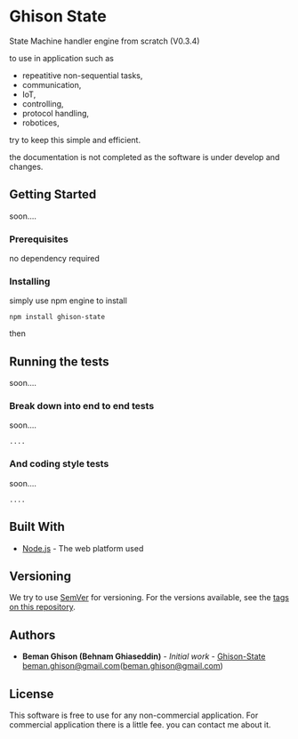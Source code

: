 # Ghison State

State Machine handler engine from scratch (V0.3.4)

to use in application such as 
* repeatitive non-sequential tasks,
* communication, 
* IoT, 
* controlling, 
* protocol handling, 
* robotices,

try to keep this simple and efficient.

the documentation is not completed as the software is under develop and changes. 

## Getting Started

soon....

### Prerequisites

no dependency required

### Installing

simply use npm engine to install

```
npm install ghison-state
```
then 

## Running the tests

soon....

### Break down into end to end tests

soon....

```
....
```

### And coding style tests

soon....

```
....
```

## Built With

* [Node.js](http://www.nodejs.org) - The web platform used


## Versioning

We try to use [SemVer](http://semver.org/) for versioning. For the versions available, see the [tags on this repository](https://github.com/your/project/tags). 

## Authors

* **Beman Ghison (Behnam Ghiaseddin)** - *Initial work* - [Ghison-State](https://github.com/ghison/state)
beman.ghison@gmail.com(beman.ghison@gmail.com)

## License

This software is free to use for any non-commercial application.
For commercial application there is a little fee. you can contact me about it.
